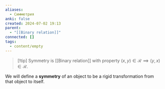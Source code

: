 ```yaml
---
aliases:
  - Симметрия
anki: false
created: 2024-07-02 19:13
parent:
  - "[[Binary relation]]"
connected: []
tags:
  - content/empty
---
```


> [!tip] Symmetry
> is [[Binary relation]] with property $(x, y) \in \mathcal{R} \implies (y, x) \in \mathcal{R}$.


We will define a **symmetry** of an object to be a rigid transformation from that object to itself.




